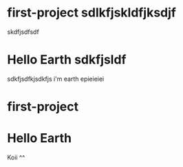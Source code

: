 # first-project sdlkfjskldfjksdjf
skdfjsdfsdf
# Hello Earth sdkfjsldf
sdkfjsdfkjsdkfjs
i'm earth epieieiei
# first-project

# Hello Earth
Koii ^^

